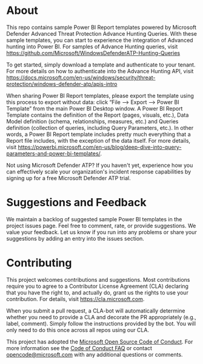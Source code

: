 # About

This repo contains sample Power BI Report templates powered by Microsoft Defender Advanced Threat Protection Advance Hunting Queries. With these sample templates, you can start to experience the integration of Advanced hunting into Power BI. For samples of Advance Hunting queries, visit https://github.com/Microsoft/WindowsDefenderATP-Hunting-Queries

To get started, simply download a template and authenticate to your tenant. For more details on how to authenticate into the Advance Hunting API, visit https://docs.microsoft.com/en-us/windows/security/threat-protection/windows-defender-atp/apis-intro 

When sharing Power BI Report templates, please export the template using this process to export without data: click “File –> Export –> Power BI Template” from the main Power BI Desktop window. A Power BI Report Template contains the definition of the Report (pages, visuals, etc.), Data Model definition (schema, relationships, measures, etc.) and Queries definition (collection of queries, including Query Parameters, etc.). In other words, a Power BI Report template includes pretty much everything that a Report file includes, with the exception of the data itself. For more details, visit https://powerbi.microsoft.com/en-us/blog/deep-dive-into-query-parameters-and-power-bi-templates/.

Not using Microsoft Defender ATP? If you haven't yet, experience how you can effectively scale your organization's incident response capabilities by signing up for a free Microsoft Defender ATP trial.

# Suggestions and Feedback

We maintain a backlog of suggested sample Power BI templates in the project issues page. Feel free to comment, rate, or provide suggestions. We value your feedback. Let us know if you run into any problems or share your suggestions by adding an entry into the issues section.

# Contributing

This project welcomes contributions and suggestions.  Most contributions require you to agree to a
Contributor License Agreement (CLA) declaring that you have the right to, and actually do, grant us
the rights to use your contribution. For details, visit https://cla.microsoft.com.

When you submit a pull request, a CLA-bot will automatically determine whether you need to provide
a CLA and decorate the PR appropriately (e.g., label, comment). Simply follow the instructions
provided by the bot. You will only need to do this once across all repos using our CLA.

This project has adopted the [Microsoft Open Source Code of Conduct](https://opensource.microsoft.com/codeofconduct/).
For more information see the [Code of Conduct FAQ](https://opensource.microsoft.com/codeofconduct/faq/) or
contact [opencode@microsoft.com](mailto:opencode@microsoft.com) with any additional questions or comments.
